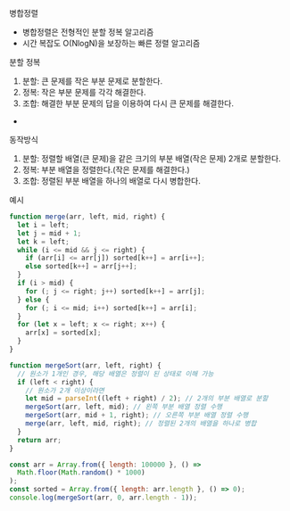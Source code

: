 병합정렬

- 병합정렬은 전형적인 분할 정복 알고리즘
- 시간 복잡도 O(NlogN)을 보장하는 빠른 정렬 알고리즘

분할 정복

1. 분할: 큰 문제를 작은 부분 문제로 분할한다.
2. 정복: 작은 부분 문제를 각각 해결한다.
3. 조합: 해결한 부분 문제의 답을 이용하여 다시 큰 문제를 해결한다.

-

동작방식

1. 분할: 정렬할 배열(큰 문제)을 같은 크기의 부분 배열(작은 문제) 2개로 분할한다.
2. 정복: 부분 배열을 정렬한다.(작은 문제를 해결한다.)
3. 조합: 정렬된 부분 배열을 하나의 배열로 다시 병합한다.

예시

```js
function merge(arr, left, mid, right) {
  let i = left;
  let j = mid + 1;
  let k = left;
  while (i <= mid && j <= right) {
    if (arr[i] <= arr[j]) sorted[k++] = arr[i++];
    else sorted[k++] = arr[j++];
  }
  if (i > mid) {
    for (; j <= right; j++) sorted[k++] = arr[j];
  } else {
    for (; i <= mid; i++) sorted[k++] = arr[i];
  }
  for (let x = left; x <= right; x++) {
    arr[x] = sorted[x];
  }
}

function mergeSort(arr, left, right) {
  // 원소가 1개인 경우, 해당 배열은 정렬이 된 상태로 이해 가능
  if (left < right) {
    // 원소가 2개 이상이라면
    let mid = parseInt((left + right) / 2); // 2개의 부분 배열로 분할
    mergeSort(arr, left, mid); // 왼쪽 부분 배열 정렬 수행
    mergeSort(arr, mid + 1, right); // 오른쪽 부분 배열 정렬 수행
    merge(arr, left, mid, right); // 정렬된 2개의 배열을 하나로 병합
  }
  return arr;
}

const arr = Array.from({ length: 100000 }, () =>
  Math.floor(Math.random() * 1000)
);
const sorted = Array.from({ length: arr.length }, () => 0);
console.log(mergeSort(arr, 0, arr.length - 1));
```

